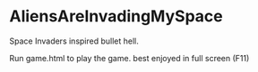 # AliensAreInvadingMySpace
Space Invaders inspired bullet hell.

Run game.html to play the game.
best enjoyed in full screen (F11)
